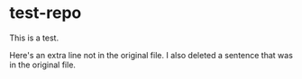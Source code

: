 # test-repo
This is a test.

Here's an extra line not in the original file. I also deleted a sentence that was in the original file.
